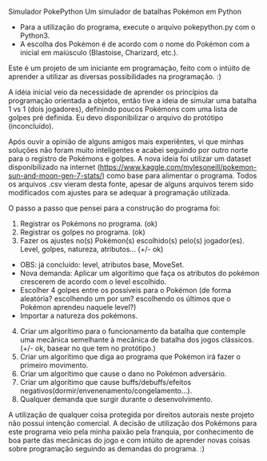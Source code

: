 Simulador PokePython
Um simulador de batalhas Pokémon em Python

- Para a utilização do programa, execute o arquivo pokepython.py com o Python3.
- A escolha dos Pokémon é de acordo com o nome do Pokémon com a inicial em maiúsculo (Blastoise, Charizard, etc.).

Este é um projeto de um iniciante em programação, feito com o intúito de aprender a utilizar as diversas possibilidades na programação. :)

A idéia inicial veio da necessidade de aprender os princípios da programação orientada a objetos, então tive a ideia de simular uma batalha 1 vs 1 (dois jogadores), definindo poucos Pokémons com uma lista de golpes pré definida. Eu devo disponibilizar o arquivo do protótipo (inconcluído).

Após ouvir a opinião de alguns amigos mais experiêntes, vi que minhas soluções não foram muito inteligentes e acabei seguindo por outro norte para o registro de Pokémons e golpes.
A nova ideia foi utilizar um dataset disponibilizado na internet (https://www.kaggle.com/mylesoneill/pokemon-sun-and-moon-gen-7-stats/) como base para alimentar o programa. Todos os arquivos .csv vieram desta fonte, apesar de alguns arquivos terem sido modificados com ajustes para se adequar à programação utilizada.

O passo a passo que pensei para a construção do programa foi:
1. Registrar os Pokémons no programa. (ok)
2. Registrar os golpes no programa. (ok)
3. Fazer os ajustes no(s) Pokémon(s) escolhido(s) pelo(s) jogador(es). Level, golpes, natureza, atributos... (+/- ok)
- OBS: já concluído: level, atributos base, MoveSet.
- Nova demanda: Aplicar um algorítimo que faça os atributos do pokémon crescerem de acordo com o level escolhido.
- Escolher 4 golpes entre os possíveis para o Pokémon (de forma aleatória? escolhendo um por um? escolhendo os últimos que o Pokémon aprendeu naquele level?)
- Importar a natureza dos pokémons.
4. Criar um algorítimo para o funcionamento da batalha que contemple uma mecânica semelhante à mecânica de batalha dos jogos clássicos. (+/- ok, basear no que tem no protótipo.)
5. Criar um algorítimo que diga ao programa que Pokémon irá fazer o primeiro movimento.
6. Criar um algorítimo que cause o dano no Pokémon adversário.
7. Criar um algorítimo que cause buffs/debuffs/efeitos negativos(dormir/envenenamento/congelamento...).
8. Qualquer demanda que surgir durante o desenvolvimento.

A utilização de qualquer coisa protegida por direitos autorais neste projeto não possui intenção comercial. A decisão de utilização dos Pokémons para este programa veio pela minha paixão pela franquia, por conhecimento de boa parte das mecânicas do jogo e com intúito de aprender novas coisas sobre programação seguindo as demandas do programa. :)
